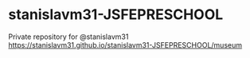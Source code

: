 # stanislavm31-JSFEPRESCHOOL
Private repository for @stanislavm31
https://stanislavm31.github.io/stanislavm31-JSFEPRESCHOOL/museum
